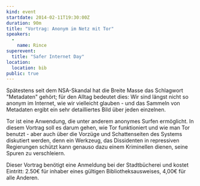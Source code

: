 ```yaml
---
kind: event
startdate: 2014-02-11T19:30:00Z
duration: 90m
title: "Vortrag: Anonym im Netz mit Tor"
speakers:
  -
    name: Rince
superevent:
  title: "Safer Internet Day"
location:
  location: bib
public: true
---
```

Spätestens seit dem NSA-Skandal hat die Breite Masse das Schlagwort
"Metadaten" gehört; für den Alltag bedeutet dies: Wir sind längst nicht
so anonym im Internet, wie wir vielleicht glauben - und das Sammeln von
Metadaten ergibt ein sehr detailliertes Bild über jeden einzelnen.

Tor ist eine Anwendung, die unter anderem anonymes Surfen ermöglicht. In
diesem Vortrag soll es darum gehen, wie Tor funktioniert und wie man Tor
benutzt - aber auch über die Vorzüge und Schattenseiten des Systems
diskutiert werden, denn ein Werkzeug, das Dissidenten in repressiven
Regierungen schützt kann genauso dazu einem Kriminellen dienen, seine
Spuren zu verschleiern.

Dieser Vortrag benötigt eine Anmeldung bei der Stadtbücherei und kostet
Eintritt: 2.50€ für inhaber eines gültigen Bibliotheksausweises, 4,00€
für alle Anderen.
